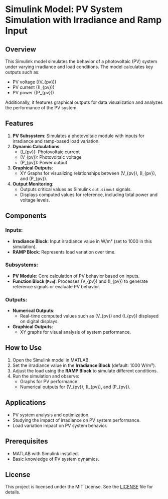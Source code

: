 # Simulink Model: PV System Simulation with Irradiance and Ramp Input

## Overview
This Simulink model simulates the behavior of a photovoltaic (PV) system under varying irradiance and load conditions. The model calculates key outputs such as:
- PV voltage (\(V_{pv}\))
- PV current (\(I_{pv}\))
- PV power (\(P_{pv}\))

Additionally, it features graphical outputs for data visualization and analyzes the performance of the PV system.

## Features
1. **PV Subsystem**: Simulates a photovoltaic module with inputs for irradiance and ramp-based load variation.
2. **Dynamic Calculations**:
   - \(I_{pv}\): Photovoltaic current
   - \(V_{pv}\): Photovoltaic voltage
   - \(P_{pv}\): Power output
3. **Graphical Outputs**:
   - XY Graphs for visualizing relationships between \(V_{pv}\), \(I_{pv}\), and \(P_{pv}\).
4. **Output Monitoring**:
   - Outputs critical values as Simulink `out.simout` signals.
   - Displays computed values for reference, including total power and voltage levels.

## Components
### Inputs:
- **Irradiance Block**: Input irradiance value in W/m² (set to 1000 in this simulation).
- **RAMP Block**: Represents load variation over time.

### Subsystems:
- **PV Module**: Core calculation of PV behavior based on inputs.
- **Function Block (`Fcn`)**: Processes \(V_{pv}\) and \(I_{pv}\) to generate reference signals or evaluate PV behavior.

### Outputs:
- **Numerical Outputs**:
  - Real-time computed values such as \(V_{pv}\) and \(I_{pv}\) displayed on digital displays.
- **Graphical Outputs**:
  - XY graphs for visual analysis of system performance.

## How to Use
1. Open the Simulink model in MATLAB.
2. Set the irradiance value in the **Irradiance Block** (default: 1000 W/m²).
3. Adjust the load using the **RAMP Block** to simulate different conditions.
4. Run the simulation and observe:
   - Graphs for PV performance.
   - Numerical outputs for \(V_{pv}\), \(I_{pv}\), and \(P_{pv}\).

## Applications
- PV system analysis and optimization.
- Studying the impact of irradiance on PV system performance.
- Load variation impact on PV system behavior.

## Prerequisites
- MATLAB with Simulink installed.
- Basic knowledge of PV system dynamics.

## License
This project is licensed under the MIT License. See the [LICENSE](LICENSE) file for details.
